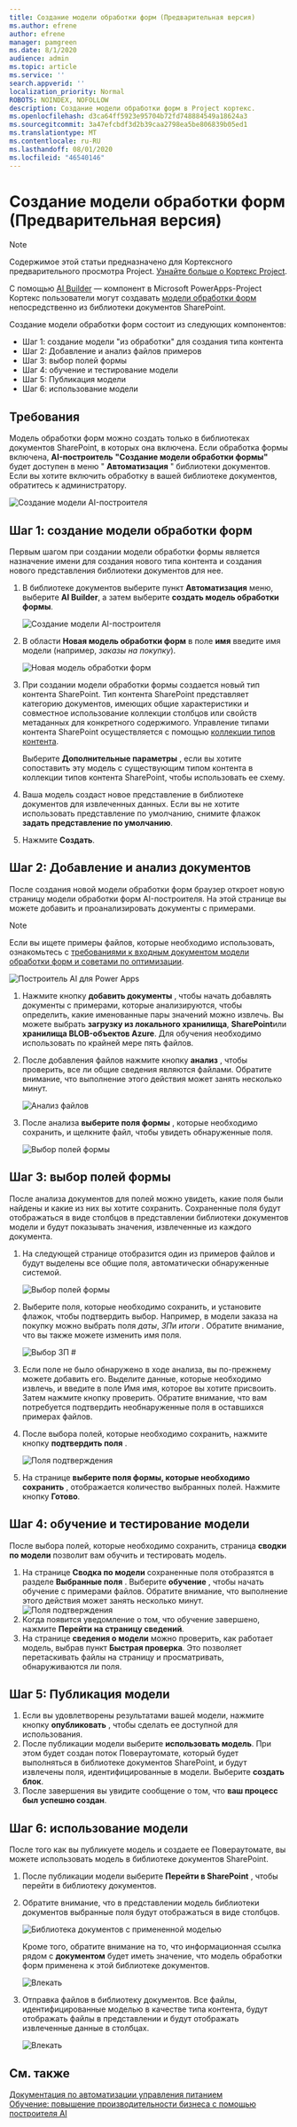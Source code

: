 ```yaml
---
title: Создание модели обработки форм (Предварительная версия)
ms.author: efrene
author: efrene
manager: pamgreen
ms.date: 8/1/2020
audience: admin
ms.topic: article
ms.service: ''
search.appverid: ''
localization_priority: Normal
ROBOTS: NOINDEX, NOFOLLOW
description: Создание модели обработки форм в Project кортекс.
ms.openlocfilehash: d3ca64ff5923e95704b72fd748884549a18624a3
ms.sourcegitcommit: 3a47efcbdf3d2b39caa2798ea5be806839b05ed1
ms.translationtype: MT
ms.contentlocale: ru-RU
ms.lasthandoff: 08/01/2020
ms.locfileid: "46540146"
---
```

# <a name="create-a-form-processing-model-preview"></a>Создание модели обработки форм (Предварительная версия)

> [!Note] 
> Содержимое этой статьи предназначено для Кортексного предварительного просмотра Project. [Узнайте больше о Кортекс Project](https://aka.ms/projectcortex).

С помощью [AI Builder](https://docs.microsoft.com/ai-builder/overview) — компонент в Microsoft PowerApps-Project Кортекс пользователи могут создавать [модели обработки форм](form-processing-overview.md) непосредственно из библиотеки документов SharePoint. 

Создание модели обработки форм состоит из следующих компонентов:
 - Шаг 1: создание модели "из обработки" для создания типа контента
 - Шаг 2: Добавление и анализ файлов примеров
 - Шаг 3: выбор полей формы
 - Шаг 4: обучение и тестирование модели
 - Шаг 5: Публикация модели
 - Шаг 6: использование модели


## <a name="requirements"></a>Требования

Модель обработки форм можно создать только в библиотеках документов SharePoint, в которых она включена. Если обработка формы включена, **AI-построитель** **"Создание модели обработки формы"** будет доступен в меню " **Автоматизация** " библиотеки документов.  Если вы хотите включить обработку в вашей библиотеке документов, обратитесь к администратору.

 ![Создание модели AI-построителя](../media/content-understanding/create-ai-builder-model.png)</br>


## <a name="step-1-create-a-form-processing-model"></a>Шаг 1: создание модели обработки форм

Первым шагом при создании модели обработки формы является назначение имени для создания нового типа контента и создания нового представления библиотеки документов для нее.

1. В библиотеке документов выберите пункт **Автоматизация** меню, выберите **AI Builder**, а затем выберите **создать модель обработки формы**.

    ![Создание модели AI-построителя](../media/content-understanding/create-ai-builder-model.png)</br>
2. В области **Новая модель обработки форм** в поле **имя** введите имя модели (например, *заказы на покупку*).

    ![Новая модель обработки форм](../media/content-understanding/new-form-model.png)</br> 

3. При создании модели обработки формы создается новый тип контента SharePoint. Тип контента SharePoint представляет категорию документов, имеющих общие характеристики и совместное использование коллекции столбцов или свойств метаданных для конкретного содержимого. Управление типами контента SharePoint осуществляется с помощью [коллекции типов контента]().

    Выберите **Дополнительные параметры** , если вы хотите сопоставить эту модель с существующим типом контента в коллекции типов контента SharePoint, чтобы использовать ее схему. 

4. Ваша модель создаст новое представление в библиотеке документов для извлеченных данных. Если вы не хотите использовать представление по умолчанию, снимите флажок **задать представление по умолчанию**.
5. Нажмите **Создать**.


## <a name="step-2-add-and-analyze-documents"></a>Шаг 2: Добавление и анализ документов

После создания новой модели обработки форм браузер откроет новую страницу модели обработки форм AI-построителя. На этой странице вы можете добавить и проанализировать документы с примерами. </br>

> [!Note]
> Если вы ищете примеры файлов, которые необходимо использовать, ознакомьтесь с [требованиями к входным документом модели обработки форм и советами по оптимизации](https://docs.microsoft.com/ai-builder/form-processing-model-requirements). 

   ![Построитель AI для Power Apps](../media/content-understanding/powerapps.png)</br> 
 

1. Нажмите кнопку **добавить документы** , чтобы начать добавлять документы с примерами, которые анализируются, чтобы определить, какие именованные пары значений можно извлечь. Вы можете выбрать **загрузку из локального хранилища**, **SharePoint**или **хранилища BLOB-объектов Azure**. Для обучения необходимо использовать по крайней мере пять файлов.
2. После добавления файлов нажмите кнопку **анализ** , чтобы проверить, все ли общие сведения являются файлами. Обратите внимание, что выполнение этого действия может занять несколько минут.</br> 
 
    ![Анализ файлов](../media/content-understanding/analyze.png)</br> 

3. После анализа **выберите поля формы** , которые необходимо сохранить, и щелкните файл, чтобы увидеть обнаруженные поля.</br>

    ![Выбор полей формы](../media/content-understanding/select-form-fields.png)</br> 

## <a name="step-3-select-your-form-fields"></a>Шаг 3: выбор полей формы

После анализа документов для полей можно увидеть, какие поля были найдены и какие из них вы хотите сохранить. Сохраненные поля будут отображаться в виде столбцов в представлении библиотеки документов модели и будут показывать значения, извлеченные из каждого документа.

1. На следующей странице отобразится один из примеров файлов и будут выделены все общие поля, автоматически обнаруженные системой. </br>

    ![Выбор полей формы](../media/content-understanding/select-fields-page.png)</br> 

2. Выберите поля, которые необходимо сохранить, и установите флажок, чтобы подтвердить выбор. Например, в модели заказа на покупку можно выбрать поля *даты*, *ЗП*и *итоги* .  Обратите внимание, что вы также можете изменить имя поля. </br>

    ![Выбор ЗП #](../media/content-understanding/po.png)</br> 

3. Если поле не было обнаружено в ходе анализа, вы по-прежнему можете добавить его. Выделите данные, которые необходимо извлечь, и введите в поле Имя имя, которое вы хотите присвоить. Затем нажмите кнопку проверить. Обратите внимание, что вам потребуется подтвердить необнаруженные поля в оставшихся примерах файлов.
4. После выбора полей, которые необходимо сохранить, нажмите кнопку **подтвердить поля** . </br>
 
    ![Поля подтверждения](../media/content-understanding/confirm-fields.png)</br> 
 
5. На странице **выберите поля формы, которые необходимо сохранить** , отображается количество выбранных полей. Нажмите кнопку **Готово**.

## <a name="step-4-train-and-test-your-model"></a>Шаг 4: обучение и тестирование модели

После выбора полей, которые необходимо сохранить, страница **сводки по модели** позволит вам обучить и тестировать модель.

1. На странице **Сводка по модели** сохраненные поля отобразятся в разделе **Выбранные поля** . Выберите **обучение** , чтобы начать обучение с примерами файлов. Обратите внимание, что выполнение этого действия может занять несколько минут.</br>
    ![Поля подтверждения](../media/content-understanding/select-fields-train.png)</br> 
2. Когда появится уведомление о том, что обучение завершено, нажмите **Перейти на страницу сведений**. 
3. На странице **сведения о модели** можно проверить, как работает модель, выбрав пункт **Быстрая проверка**. Это позволяет перетаскивать файлы на страницу и просматривать, обнаруживаются ли поля.

## <a name="step-5-publish-your-model"></a>Шаг 5: Публикация модели



1. Если вы удовлетворены результатами вашей модели, нажмите кнопку **опубликовать** , чтобы сделать ее доступной для использования.
2. После публикации модели выберите **использовать модель**. При этом будет создан поток Повераутомате, который будет выполняться в библиотеке документов SharePoint, и будут извлечены поля, идентифицированные в модели. Выберите **создать блок**.  
3. После завершения вы увидите сообщение о том, что **ваш процесс был успешно создан**.
 
 
## <a name="step-6-use-your-model"></a>Шаг 6: использование модели

После того как вы публикуете модель и создаете ее Повераутомате, вы можете использовать модель в библиотеке документов SharePoint.

1. После публикации модели выберите **Перейти в SharePoint** , чтобы перейти в библиотеку документов.
2. Обратите внимание, что в представлении модель библиотеки документов выбранные поля будут отображаться в виде столбцов.</br>

    ![Библиотека документов с примененной моделью](../media/content-understanding/doc-lib-view.png)</br> 

    Кроме того, обратите внимание на то, что информационная ссылка рядом с **документом** будет иметь значение, что модель обработки форм применена к этой библиотеке документов.

    ![Влекать](../media/content-understanding/info-button.png)</br>  

3. Отправка файлов в библиотеку документов. Все файлы, идентифицированные моделью в качестве типа контента, будут отображать файлы в представлении и будут отображать извлеченные данные в столбцах.</br>

    ![Влекать](../media/content-understanding/doc-lib-done.png)</br>  



## <a name="see-also"></a>См. также
  
[Документация по автоматизации управления питанием](https://docs.microsoft.com/power-automate/)</br>
[Обучение: повышение производительности бизнеса с помощью построителя AI](https://docs.microsoft.com/learn/paths/improve-business-performance-ai-builder/?source=learn)</br>




